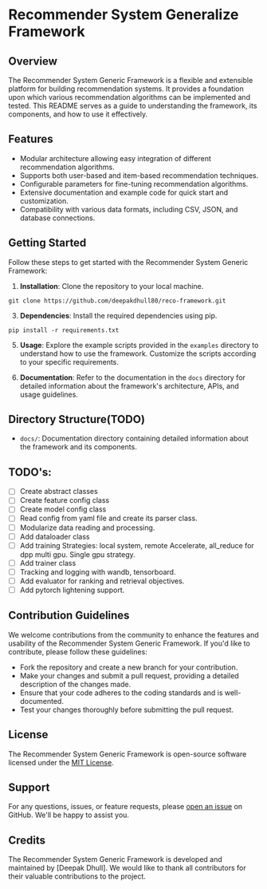 # Recommender System Generalize Framework

## Overview
The Recommender System Generic Framework is a flexible and extensible platform for building recommendation systems. It provides a foundation upon which various recommendation algorithms can be implemented and tested. This README serves as a guide to understanding the framework, its components, and how to use it effectively.

## Features
- Modular architecture allowing easy integration of different recommendation algorithms.
- Supports both user-based and item-based recommendation techniques.
- Configurable parameters for fine-tuning recommendation algorithms.
- Extensive documentation and example code for quick start and customization.
- Compatibility with various data formats, including CSV, JSON, and database connections.

## Getting Started
Follow these steps to get started with the Recommender System Generic Framework:

1. **Installation**: Clone the repository to your local machine.
  ```
  git clone https://github.com/deepakdhull80/reco-framework.git
  ```

3. **Dependencies**: Install the required dependencies using pip.
  ```
  pip install -r requirements.txt
  ```


5. **Usage**: Explore the example scripts provided in the `examples` directory to understand how to use the framework. Customize the scripts according to your specific requirements.

6. **Documentation**: Refer to the documentation in the `docs` directory for detailed information about the framework's architecture, APIs, and usage guidelines.

## Directory Structure(TODO)
- `docs/`: Documentation directory containing detailed information about the framework and its components.

## TODO's:
- [ ] Create abstract classes
- [ ] Create feature config class
- [ ] Create model config class
- [ ] Read config from yaml file and create its parser class.
- [ ] Modularize data reading and processing.
- [ ] Add dataloader class
- [ ] Add training Strategies: local system, remote
    Accelerate, all_reduce for dpp multi gpu. Single gpu strategy.
- [ ] Add trainer class
- [ ] Tracking and logging with wandb, tensorboard.
- [ ] Add evaluator for ranking and retrieval objectives.
- [ ] Add pytorch lightening support.
## Contribution Guidelines
We welcome contributions from the community to enhance the features and usability of the Recommender System Generic Framework. If you'd like to contribute, please follow these guidelines:

- Fork the repository and create a new branch for your contribution.
- Make your changes and submit a pull request, providing a detailed description of the changes made.
- Ensure that your code adheres to the coding standards and is well-documented.
- Test your changes thoroughly before submitting the pull request.

## License
The Recommender System Generic Framework is open-source software licensed under the [MIT License](LICENSE).

## Support
For any questions, issues, or feature requests, please [open an issue](https://github.com/deepakdhull80/reco-framework/issues) on GitHub. We'll be happy to assist you.

## Credits
The Recommender System Generic Framework is developed and maintained by [Deepak Dhull]. We would like to thank all contributors for their valuable contributions to the project.


